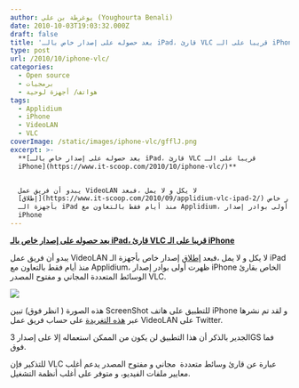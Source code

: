 ```yaml
---
author: يوغرطة بن علي (Youghourta Benali)
date: 2010-10-03T19:03:32.000Z
draft: false
title: 'بعد حصوله على إصدار خاص بالـ iPad، قارئ VLC قريبا على الـ iPhone '
type: post
url: /2010/10/iphone-vlc/
categories:
  - Open source
  - برمجيات
  - هواتف/ أجهزة لوحية
tags:
  - Applidium
  - iPhone
  - VideoLAN
  - VLC
coverImage: /static/images/iphone-vlc/gfflJ.png
excerpt: >-
  **[بعد حصوله على إصدار خاص بالـ iPad، قارئ VLC قريبا على الـ
  iPhone](https://www.it-scoop.com/2010/10/iphone-vlc/)**


  يبدو أن فريق عمل VideoLAN لا يكل و لا يمل ،فبعد
  [إطلاق](https://www.it-scoop.com/2010/09/applidium-vlc-ipad-2/) إصدار خاص
  بأجهزة الـ iPad منذ أيام فقط بالتعاون مع Applidium، ظهرت أولى بوادر إصدار
  iPhone
---
```

**[بعد حصوله على إصدار خاص بالـ iPad، قارئ VLC قريبا على الـ iPhone](https://www.it-scoop.com/2010/10/iphone-vlc/)**

يبدو أن فريق عمل VideoLAN لا يكل و لا يمل ،فبعد [إطلاق](https://www.it-scoop.com/2010/09/applidium-vlc-ipad-2/) إصدار خاص بأجهزة الـ iPad منذ أيام فقط بالتعاون مع Applidium، ظهرت أولى بوادر إصدار iPhone الخاص بقارئ الوسائط المتعددة المجاني و مفتوح المصدر VLC.

![](/static/images/iphone-vlc/gfflJ.png)

هذه الصورة ( انظر فوق) تبين ScreenShot للتطبيق على هاتف iPhone و لقد تم نشرها عبر [هذه التغريدة](http://twitter.com/videolan/status/26094079072) على حساب فريق عمل VideoLAN على Twitter.

الجدير بالذكر أن هذا التطبيق لن يكون من الممكن استعماله إلا على إصدار 3GS فما فوق.

للتذكير فإن VLC عبارة عن قارئ وسائط متعددة  مجاني و مفتوح المصدر يدعم أغلب معايير ملفات الفيديو، و متوفر على أغلب أنظمة التشغيل.
